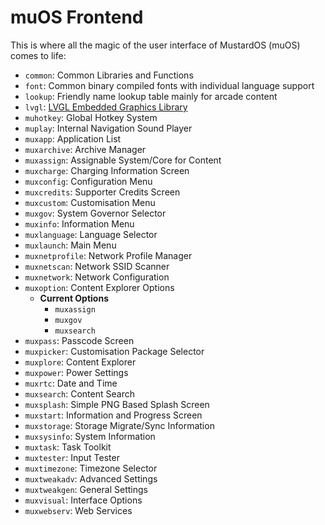 # muOS Frontend

This is where all the magic of the user interface of MustardOS (muOS) comes to life:

* `common`: Common Libraries and Functions
* `font`: Common binary compiled fonts with individual language support
* `lookup`: Friendly name lookup table mainly for arcade content
* `lvgl`: [LVGL Embedded Graphics Library](https://github.com/lvgl/lvgl)
* `muhotkey`: Global Hotkey System
* `muplay`: Internal Navigation Sound Player
* `muxapp`: Application List
* `muxarchive`: Archive Manager
* `muxassign`: Assignable System/Core for Content
* `muxcharge`: Charging Information Screen
* `muxconfig`: Configuration Menu
* `muxcredits`: Supporter Credits Screen
* `muxcustom`: Customisation Menu
* `muxgov`: System Governor Selector
* `muxinfo`: Information Menu
* `muxlanguage`: Language Selector
* `muxlaunch`: Main Menu
* `muxnetprofile`: Network Profile Manager
* `muxnetscan`: Network SSID Scanner
* `muxnetwork`: Network Configuration 
* `muxoption`: Content Explorer Options
  * **Current Options**
    * `muxassign`
    * `muxgov`
    * `muxsearch`
* `muxpass`: Passcode Screen
* `muxpicker`: Customisation Package Selector
* `muxplore`: Content Explorer
* `muxpower`: Power Settings
* `muxrtc`: Date and Time
* `muxsearch`: Content Search
* `muxsplash`: Simple PNG Based Splash Screen
* `muxstart`: Information and Progress Screen
* `muxstorage`: Storage Migrate/Sync Information
* `muxsysinfo`: System Information
* `muxtask`: Task Toolkit
* `muxtester`: Input Tester
* `muxtimezone`: Timezone Selector
* `muxtweakadv`: Advanced Settings
* `muxtweakgen`: General Settings
* `muxvisual`: Interface Options
* `muxwebserv`: Web Services 
